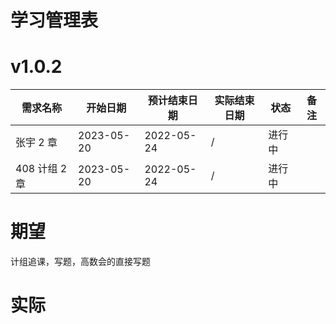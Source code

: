 # 学习管理表

# v1.0.2

| 需求名称      | 开始日期   | 预计结束日期 | 实际结束日期 | 状态   | 备注 |
| ------------- | ---------- | ------------ | ------------ | ------ | ---- |
| 张宇 2 章     | 2023-05-20 | 2022-05-24   | /  | 进行中 |      |
| 408 计组 2 章 | 2023-05-20 | 2022-05-24   | /  | 进行中 |      |

# 期望

计组追课，写题，高数会的直接写题

# 实际

